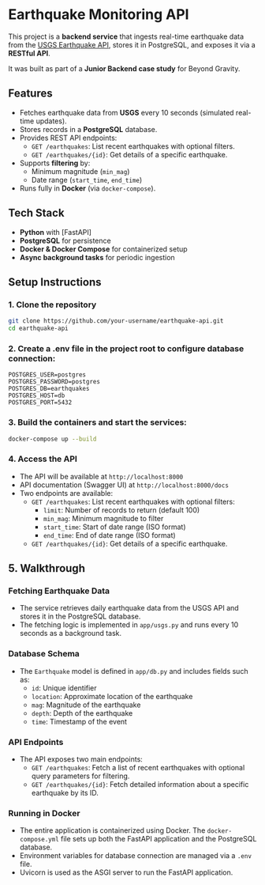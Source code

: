 # Earthquake Monitoring API

This project is a **backend service** that ingests real-time earthquake data from the [USGS Earthquake API](https://earthquake.usgs.gov/fdsnws/event/1/), stores it in PostgreSQL, and exposes it via a **RESTful API**.  

It was built as part of a **Junior Backend case study** for Beyond Gravity.

## Features

- Fetches earthquake data from **USGS** every 10 seconds (simulated real-time updates).  
- Stores records in a **PostgreSQL** database.  
- Provides REST API endpoints:
  - `GET /earthquakes`: List recent earthquakes with optional filters.
  - `GET /earthquakes/{id}`: Get details of a specific earthquake.
- Supports **filtering** by:
  - Minimum magnitude (`min_mag`)
  - Date range (`start_time`, `end_time`)
- Runs fully in **Docker** (via `docker-compose`).

## Tech Stack

- **Python** with [FastAPI]
- **PostgreSQL** for persistence  
- **Docker & Docker Compose** for containerized setup  
- **Async background tasks** for periodic ingestion  

## Setup Instructions

### 1. Clone the repository
```bash
git clone https://github.com/your-username/earthquake-api.git
cd earthquake-api
```

### 2. Create a .env file in the project root to configure database connection:
```env
POSTGRES_USER=postgres
POSTGRES_PASSWORD=postgres
POSTGRES_DB=earthquakes
POSTGRES_HOST=db
POSTGRES_PORT=5432
```

### 3. Build the containers and start the services:
```bash
docker-compose up --build
```

### 4. Access the API
- The API will be available at `http://localhost:8000`
- API documentation (Swagger UI) at `http://localhost:8000/docs`
- Two endpoints are available:
  - `GET /earthquakes`: List recent earthquakes with optional filters: 
    - `limit`: Number of records to return (default 100)
    - `min_mag`: Minimum magnitude to filter
    - `start_time`: Start of date range (ISO format)
    - `end_time`: End of date range (ISO format)
  - `GET /earthquakes/{id}`: Get details of a specific earthquake.


## 5. Walkthrough
### Fetching Earthquake Data
  - The service retrieves daily earthquake data from the USGS API and stores it in the PostgreSQL database.
  - The fetching logic is implemented in `app/usgs.py` and runs every 10 seconds as a background task.

### Database Schema
- The `Earthquake` model is defined in `app/db.py` and includes fields such as:
  - `id`: Unique identifier
  - `location`: Approximate location of the earthquake
  - `mag`: Magnitude of the earthquake
  - `depth`: Depth of the earthquake
  - `time`: Timestamp of the event

### API Endpoints
- The API exposes two main endpoints:
  - `GET /earthquakes`: Fetch a list of recent earthquakes with optional query parameters for filtering.
  - `GET /earthquakes/{id}`: Fetch detailed information about a specific earthquake by its ID.

### Running in Docker
- The entire application is containerized using Docker. The `docker-compose.yml` file sets up both the FastAPI application and the PostgreSQL database.
- Environment variables for database connection are managed via a `.env` file.
- Uvicorn is used as the ASGI server to run the FastAPI application.
